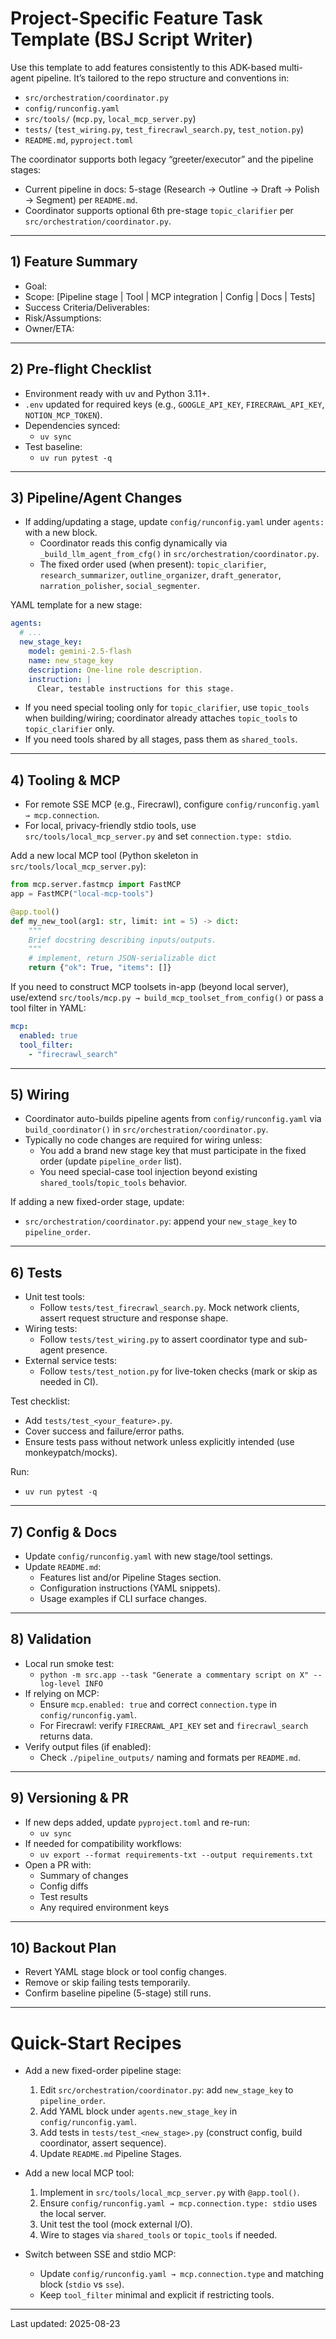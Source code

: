# Project-Specific Feature Task Template (BSJ Script Writer)

Use this template to add features consistently to this ADK-based multi-agent pipeline. It’s tailored to the repo structure and conventions in:
- `src/orchestration/coordinator.py`
- `config/runconfig.yaml`
- `src/tools/` (`mcp.py`, `local_mcp_server.py`)
- `tests/` (`test_wiring.py`, `test_firecrawl_search.py`, `test_notion.py`)
- `README.md`, `pyproject.toml`

The coordinator supports both legacy “greeter/executor” and the pipeline stages:
- Current pipeline in docs: 5-stage (Research → Outline → Draft → Polish → Segment) per `README.md`.
- Coordinator supports optional 6th pre-stage `topic_clarifier` per `src/orchestration/coordinator.py`.

---

## 1) Feature Summary

- Goal:
- Scope: [Pipeline stage | Tool | MCP integration | Config | Docs | Tests]
- Success Criteria/Deliverables:
- Risk/Assumptions:
- Owner/ETA:

---

## 2) Pre-flight Checklist

- Environment ready with uv and Python 3.11+.
- `.env` updated for required keys (e.g., `GOOGLE_API_KEY`, `FIRECRAWL_API_KEY`, `NOTION_MCP_TOKEN`).
- Dependencies synced:
  - `uv sync`
- Test baseline:
  - `uv run pytest -q`

---

## 3) Pipeline/Agent Changes

- If adding/updating a stage, update `config/runconfig.yaml` under `agents:` with a new block.
  - Coordinator reads this config dynamically via `_build_llm_agent_from_cfg()` in `src/orchestration/coordinator.py`.
  - The fixed order used (when present): `topic_clarifier`, `research_summarizer`, `outline_organizer`, `draft_generator`, `narration_polisher`, `social_segmenter`.

YAML template for a new stage:

```yaml
agents:
  # ...
  new_stage_key:
    model: gemini-2.5-flash
    name: new_stage_key
    description: One-line role description.
    instruction: |
      Clear, testable instructions for this stage.
```

- If you need special tooling only for `topic_clarifier`, use `topic_tools` when building/wiring; coordinator already attaches `topic_tools` to `topic_clarifier` only.
- If you need tools shared by all stages, pass them as `shared_tools`.

---

## 4) Tooling & MCP

- For remote SSE MCP (e.g., Firecrawl), configure `config/runconfig.yaml → mcp.connection`.
- For local, privacy-friendly stdio tools, use `src/tools/local_mcp_server.py` and set `connection.type: stdio`.

Add a new local MCP tool (Python skeleton in `src/tools/local_mcp_server.py`):

```python
from mcp.server.fastmcp import FastMCP
app = FastMCP("local-mcp-tools")

@app.tool()
def my_new_tool(arg1: str, limit: int = 5) -> dict:
    """
    Brief docstring describing inputs/outputs.
    """
    # implement, return JSON-serializable dict
    return {"ok": True, "items": []}
```

If you need to construct MCP toolsets in-app (beyond local server), use/extend `src/tools/mcp.py → build_mcp_toolset_from_config()` or pass a tool filter in YAML:

```yaml
mcp:
  enabled: true
  tool_filter:
    - "firecrawl_search"
```

---

## 5) Wiring

- Coordinator auto-builds pipeline agents from `config/runconfig.yaml` via `build_coordinator()` in `src/orchestration/coordinator.py`.
- Typically no code changes are required for wiring unless:
  - You add a brand new stage key that must participate in the fixed order (update `pipeline_order` list).
  - You need special-case tool injection beyond existing `shared_tools`/`topic_tools` behavior.

If adding a new fixed-order stage, update:
- `src/orchestration/coordinator.py`: append your `new_stage_key` to `pipeline_order`.

---

## 6) Tests

- Unit test tools:
  - Follow `tests/test_firecrawl_search.py`. Mock network clients, assert request structure and response shape.
- Wiring tests:
  - Follow `tests/test_wiring.py` to assert coordinator type and sub-agent presence.
- External service tests:
  - Follow `tests/test_notion.py` for live-token checks (mark or skip as needed in CI).

Test checklist:
- Add `tests/test_<your_feature>.py`.
- Cover success and failure/error paths.
- Ensure tests pass without network unless explicitly intended (use monkeypatch/mocks).

Run:
- `uv run pytest -q`

---

## 7) Config & Docs

- Update `config/runconfig.yaml` with new stage/tool settings.
- Update `README.md`:
  - Features list and/or Pipeline Stages section.
  - Configuration instructions (YAML snippets).
  - Usage examples if CLI surface changes.

---

## 8) Validation

- Local run smoke test:
  - `python -m src.app --task "Generate a commentary script on X" --log-level INFO`
- If relying on MCP:
  - Ensure `mcp.enabled: true` and correct `connection.type` in `config/runconfig.yaml`.
  - For Firecrawl: verify `FIRECRAWL_API_KEY` set and `firecrawl_search` returns data.
- Verify output files (if enabled):
  - Check `./pipeline_outputs/` naming and formats per `README.md`.

---

## 9) Versioning & PR

- If new deps added, update `pyproject.toml` and re-run:
  - `uv sync`
- If needed for compatibility workflows:
  - `uv export --format requirements-txt --output requirements.txt`
- Open a PR with:
  - Summary of changes
  - Config diffs
  - Test results
  - Any required environment keys

---

## 10) Backout Plan

- Revert YAML stage block or tool config changes.
- Remove or skip failing tests temporarily.
- Confirm baseline pipeline (5-stage) still runs.

---

# Quick-Start Recipes

- Add a new fixed-order pipeline stage:
  1) Edit `src/orchestration/coordinator.py`: add `new_stage_key` to `pipeline_order`.
  2) Add YAML block under `agents.new_stage_key` in `config/runconfig.yaml`.
  3) Add tests in `tests/test_<new_stage>.py` (construct config, build coordinator, assert sequence).
  4) Update `README.md` Pipeline Stages.

- Add a new local MCP tool:
  1) Implement in `src/tools/local_mcp_server.py` with `@app.tool()`.
  2) Ensure `config/runconfig.yaml → mcp.connection.type: stdio` uses the local server.
  3) Unit test the tool (mock external I/O).
  4) Wire to stages via `shared_tools` or `topic_tools` if needed.

- Switch between SSE and stdio MCP:
  - Update `config/runconfig.yaml → mcp.connection.type` and matching block (`stdio` vs `sse`).
  - Keep `tool_filter` minimal and explicit if restricting tools.

---

Last updated: 2025-08-23
